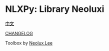 # NLXPy: Library Neoluxi

[中文](README.cn.md)

[CHANGELOG](CHANGELOG.md)

Toolbox by [Neolux Lee](https://me.neolux.eu.org)